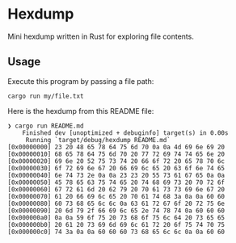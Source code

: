 # Hexdump

Mini hexdump written in Rust for exploring file contents.

## Usage

Execute this program by passing a file path:

```shell
cargo run my/file.txt
```

Here is the hexdump from this README file:

```shell
❯ cargo run README.md
    Finished dev [unoptimized + debuginfo] target(s) in 0.00s
     Running `target/debug/hexdump README.md`
[0x00000000] 23 20 48 65 78 64 75 6d 70 0a 0a 4d 69 6e 69 20
[0x00000010] 68 65 78 64 75 6d 70 20 77 72 69 74 74 65 6e 20
[0x00000020] 69 6e 20 52 75 73 74 20 66 6f 72 20 65 78 70 6c
[0x00000030] 6f 72 69 6e 67 20 66 69 6c 65 20 63 6f 6e 74 65
[0x00000040] 6e 74 73 2e 0a 0a 23 23 20 55 73 61 67 65 0a 0a
[0x00000050] 45 78 65 63 75 74 65 20 74 68 69 73 20 70 72 6f
[0x00000060] 67 72 61 6d 20 62 79 20 70 61 73 73 69 6e 67 20
[0x00000070] 61 20 66 69 6c 65 20 70 61 74 68 3a 0a 0a 60 60
[0x00000080] 60 73 68 65 6c 6c 0a 63 61 72 67 6f 20 72 75 6e
[0x00000090] 20 6d 79 2f 66 69 6c 65 2e 74 78 74 0a 60 60 60
[0x000000a0] 0a 0a 59 6f 75 20 73 68 6f 75 6c 64 20 73 65 65
[0x000000b0] 20 61 20 73 69 6d 69 6c 61 72 20 6f 75 74 70 75
[0x000000c0] 74 3a 0a 0a 60 60 60 73 68 65 6c 6c 0a 0a 60 60
```
